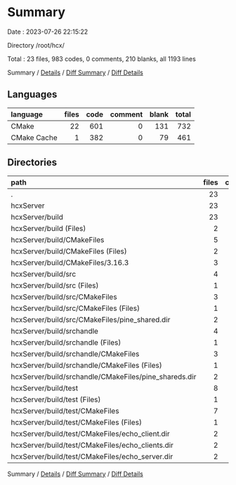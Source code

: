 # Summary

Date : 2023-07-26 22:15:22

Directory /root/hcx/

Total : 23 files,  983 codes, 0 comments, 210 blanks, all 1193 lines

Summary / [Details](details.md) / [Diff Summary](diff.md) / [Diff Details](diff-details.md)

## Languages
| language | files | code | comment | blank | total |
| :--- | ---: | ---: | ---: | ---: | ---: |
| CMake | 22 | 601 | 0 | 131 | 732 |
| CMake Cache | 1 | 382 | 0 | 79 | 461 |

## Directories
| path | files | code | comment | blank | total |
| :--- | ---: | ---: | ---: | ---: | ---: |
| . | 23 | 983 | 0 | 210 | 1,193 |
| hcxServer | 23 | 983 | 0 | 210 | 1,193 |
| hcxServer/build | 23 | 983 | 0 | 210 | 1,193 |
| hcxServer/build (Files) | 2 | 430 | 0 | 89 | 519 |
| hcxServer/build/CMakeFiles | 5 | 216 | 0 | 53 | 269 |
| hcxServer/build/CMakeFiles (Files) | 2 | 76 | 0 | 11 | 87 |
| hcxServer/build/CMakeFiles/3.16.3 | 3 | 140 | 0 | 42 | 182 |
| hcxServer/build/src | 4 | 99 | 0 | 19 | 118 |
| hcxServer/build/src (Files) | 1 | 33 | 0 | 7 | 40 |
| hcxServer/build/src/CMakeFiles | 3 | 66 | 0 | 12 | 78 |
| hcxServer/build/src/CMakeFiles (Files) | 1 | 12 | 0 | 5 | 17 |
| hcxServer/build/src/CMakeFiles/pine_shared.dir | 2 | 54 | 0 | 7 | 61 |
| hcxServer/build/srchandle | 4 | 91 | 0 | 19 | 110 |
| hcxServer/build/srchandle (Files) | 1 | 33 | 0 | 7 | 40 |
| hcxServer/build/srchandle/CMakeFiles | 3 | 58 | 0 | 12 | 70 |
| hcxServer/build/srchandle/CMakeFiles (Files) | 1 | 12 | 0 | 5 | 17 |
| hcxServer/build/srchandle/CMakeFiles/pine_shareds.dir | 2 | 46 | 0 | 7 | 53 |
| hcxServer/build/test | 8 | 147 | 0 | 30 | 177 |
| hcxServer/build/test (Files) | 1 | 33 | 0 | 7 | 40 |
| hcxServer/build/test/CMakeFiles | 7 | 114 | 0 | 23 | 137 |
| hcxServer/build/test/CMakeFiles (Files) | 1 | 12 | 0 | 5 | 17 |
| hcxServer/build/test/CMakeFiles/echo_client.dir | 2 | 34 | 0 | 6 | 40 |
| hcxServer/build/test/CMakeFiles/echo_clients.dir | 2 | 34 | 0 | 6 | 40 |
| hcxServer/build/test/CMakeFiles/echo_server.dir | 2 | 34 | 0 | 6 | 40 |

Summary / [Details](details.md) / [Diff Summary](diff.md) / [Diff Details](diff-details.md)